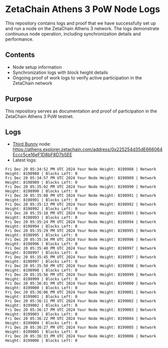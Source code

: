 # ZetaChain Athens 3 PoW Node Logs
This repository contains logs and proof that we have successfully set up and run a node on the ZetaChain Athens 3 network. The logs demonstrate continuous node operation, including synchronization details and performance.

## Contents
- Node setup information
- Synchronization logs with block height details
- Ongoing proof of work logs to verify active participation in the ZetaChain network

## Purpose
This repository serves as documentation and proof of participation in the ZetaChain Athens 3 PoW testnet.

## Logs

- [Third Bunny](https://thirdbunny.xyz/) node: https://athens.explorer.zetachain.com/address/0x225254d35dE666064Eccc5ce16eF1D8bF8D7b5EE
- Latest logs:
```
Fri Dec 20 05:34:52 PM UTC 2024 Your Node Height: 8198988 | Network Height: 8198988 | Blocks Left: 0
Fri Dec 20 05:34:57 PM UTC 2024 Your Node Height: 8198989 | Network Height: 8198989 | Blocks Left: 0
Fri Dec 20 05:35:02 PM UTC 2024 Your Node Height: 8198990 | Network Height: 8198990 | Blocks Left: 0
Fri Dec 20 05:35:08 PM UTC 2024 Your Node Height: 8198991 | Network Height: 8198991 | Blocks Left: 0
Fri Dec 20 05:35:13 PM UTC 2024 Your Node Height: 8198992 | Network Height: 8198992 | Blocks Left: 0
Fri Dec 20 05:35:18 PM UTC 2024 Your Node Height: 8198993 | Network Height: 8198993 | Blocks Left: 0
Fri Dec 20 05:35:24 PM UTC 2024 Your Node Height: 8198994 | Network Height: 8198994 | Blocks Left: 0
Fri Dec 20 05:35:29 PM UTC 2024 Your Node Height: 8198995 | Network Height: 8198995 | Blocks Left: 0
Fri Dec 20 05:35:34 PM UTC 2024 Your Node Height: 8198996 | Network Height: 8198996 | Blocks Left: 0
Fri Dec 20 05:35:40 PM UTC 2024 Your Node Height: 8198997 | Network Height: 8198997 | Blocks Left: 0
Fri Dec 20 05:35:45 PM UTC 2024 Your Node Height: 8198997 | Network Height: 8198997 | Blocks Left: 0
Fri Dec 20 05:35:50 PM UTC 2024 Your Node Height: 8198998 | Network Height: 8198998 | Blocks Left: 0
Fri Dec 20 05:35:56 PM UTC 2024 Your Node Height: 8198999 | Network Height: 8198999 | Blocks Left: 0
Fri Dec 20 05:36:01 PM UTC 2024 Your Node Height: 8199000 | Network Height: 8199000 | Blocks Left: 0
Fri Dec 20 05:36:06 PM UTC 2024 Your Node Height: 8199001 | Network Height: 8199001 | Blocks Left: 0
Fri Dec 20 05:36:11 PM UTC 2024 Your Node Height: 8199002 | Network Height: 8199002 | Blocks Left: 0
Fri Dec 20 05:36:17 PM UTC 2024 Your Node Height: 8199003 | Network Height: 8199003 | Blocks Left: 0
Fri Dec 20 05:36:22 PM UTC 2024 Your Node Height: 8199004 | Network Height: 8199004 | Blocks Left: 0
Fri Dec 20 05:36:27 PM UTC 2024 Your Node Height: 8199005 | Network Height: 8199005 | Blocks Left: 0
Fri Dec 20 05:36:33 PM UTC 2024 Your Node Height: 8199006 | Network Height: 8199006 | Blocks Left: 0
```
